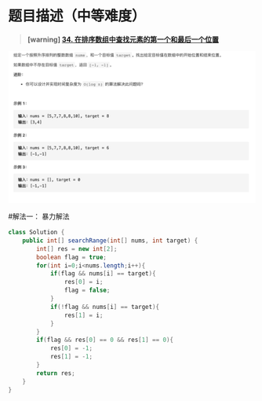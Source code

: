 #  **题目描述（中等难度）**

> **[warning] [34. 在排序数组中查找元素的第一个和最后一个位置](https://leetcode-cn.com/problems/find-first-and-last-position-of-element-in-sorted-array/)**

![](../image/34.png)

#解法一： 暴力解法
```java
class Solution {
    public int[] searchRange(int[] nums, int target) {
        int[] res = new int[2];
        boolean flag = true;
        for(int i=0;i<nums.length;i++){
            if(flag && nums[i] == target){
                res[0] = i;
                flag = false;
            }
            if(!flag && nums[i] == target){
                res[1] = i;
            }
        }
        if(flag && res[0] == 0 && res[1] == 0){
            res[0] = -1;
            res[1] = -1;
        }
        return res;
    }
}
```

